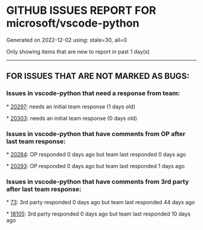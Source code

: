 
# GITHUB ISSUES REPORT FOR microsoft/vscode-python


Generated on 2022-12-02 using: stale=30, all=0


Only showing items that are new to report in past 1 day(s)


---

## FOR ISSUES THAT ARE NOT MARKED AS BUGS:


### Issues in vscode-python that need a response from team:


\* [20297](https://github.com/microsoft/vscode-python/issues/20297 "&quot;Create environment&quot; error message isn't helpful"): needs an initial team response (1 days old)

\* [20303](https://github.com/microsoft/vscode-python/issues/20303 "Selecting a continue or break statement should highlight the encompassing loop"): needs an initial team response (0 days old)

### Issues in vscode-python that have comments from OP after last team response:


\* [20284](https://github.com/microsoft/vscode-python/issues/20284 "Weird console popups"): OP responded 0 days ago but team last responded 0 days ago

\* [20293](https://github.com/microsoft/vscode-python/issues/20293 "Please add Cython support"): OP responded 0 days ago but team last responded 1 days ago

### Issues in vscode-python that have comments from 3rd party after last team response:


\* [73](https://github.com/microsoft/vscode-python/issues/73 "Feature suggestion: run Django unittests"): 3rd party responded 0 days ago but team last responded 44 days ago

\* [18105](https://github.com/microsoft/vscode-python/issues/18105 "Run Selection/Line in xxx be more smart?"): 3rd party responded 0 days ago but team last responded 10 days ago
